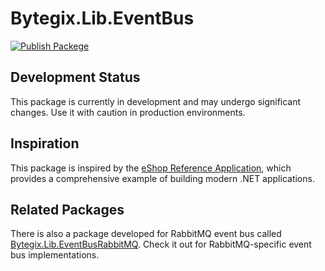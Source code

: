 # Bytegix.Lib.EventBus

[![Publish Packege](https://github.com/bytegix/Bytegix.Lib.EventBus/actions/workflows/publish.yml/badge.svg)](https://github.com/bytegix/Bytegix.Lib.EventBus/actions/workflows/publish.yml)


## Development Status
This package is currently in development and may undergo significant changes. Use it with caution in production environments.

## Inspiration
This package is inspired by the [eShop Reference Application](https://github.com/dotnet/eShop), which provides a comprehensive example of building modern .NET applications.

## Related Packages
There is also a package developed for RabbitMQ event bus called [Bytegix.Lib.EventBusRabbitMQ](https://github.com/bytegix/Bytegix.Lib.EventBusRabbitMQ). Check it out for RabbitMQ-specific event bus implementations.
